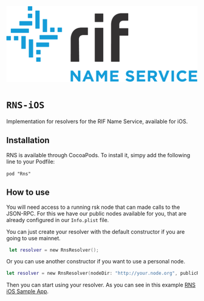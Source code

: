 <img src="https://github.com/rnsdomains/rns-ios/blob/master/logo.png" alt="logo" height="200" />

# `RNS-iOS`

Implementation for resolvers for the RIF Name Service, available for iOS.

## Installation

RNS is available through CocoaPods. To install it, simpy add the following line to your Podfile:

  `pod "Rns"`

## How to use

You will need access to a running rsk node that can made calls to the JSON-RPC. For this we have our public nodes available for you, that are already configured in our `Info.plist` file. 

You can just create your resolver with the default constructor if you are going to use mainnet.

```swift
 let resolver = new RnsResolver();
```

Or you can use another constructor if you want to use a personal node.

```swift
let resolver = new RnsResolver(nodeDir: "http://your.node.org", publicResolverAddress:"RSK_ADDRES_TO_YOUR_RESOLVER");
```

Then you can start using your resolver. As you can see in this example [RNS iOS Sample App](https://github.com/rnsdomains/rns-ios-sampleapp).
